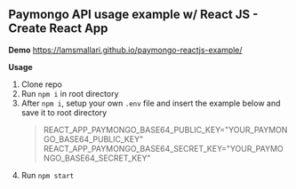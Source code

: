 ## Paymongo API usage example w/ React JS - Create React App

**Demo**
https://lamsmallari.github.io/paymongo-reactjs-example/

**Usage**

1. Clone repo
2. Run `npm i` in root directory
3. After `npm i`, setup your own `.env` file and insert the example below and save it to root directory
   > REACT_APP_PAYMONGO_BASE64_PUBLIC_KEY="YOUR_PAYMONGO_BASE64_PUBLIC_KEY"
   > REACT_APP_PAYMONGO_BASE64_SECRET_KEY="YOUR_PAYMONGO_BASE64_SECRET_KEY"
4. Run `npm start`
